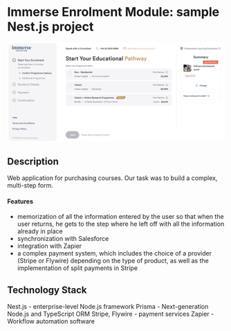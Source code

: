 # Immerse Enrolment Module: sample Nest.js project

![Immerse](image-1.png)

## Description

Web application for purchasing courses. Our task was to build a complex, multi-step form.

#### Features
  - memorization of all the information entered by the user so that when the user returns, he gets to the step where he left off with all the information already in place
  - synchronization with Salesforce
  - integration with Zapier
  - a complex payment system, which includes the choice of a provider (Stripe or Flywire) depending on the type of product, as well as the implementation of split payments in Stripe

## Technology Stack

Nest.js - enterprise-level Node.js framework
Prisma - Next-generation Node.js and TypeScript ORM
Stripe, Flywire - payment services
Zapier - Workflow automation software
